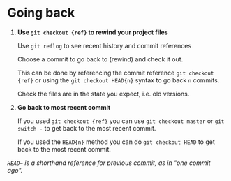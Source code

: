 # Going back
1) **Use `git checkout {ref}` to rewind your project files**

	Use `git reflog` to see recent history and commit references
	
	Choose a commit to go back to (rewind) and check it out. 

	This can be done by referencing the commit reference `git checkout {ref}` or using the `git checkout HEAD{n}` syntax to go back `n` commits.

	Check the files are in the state you expect, i.e. old versions.
	
1) **Go back to most recent commit**

	If you used `git checkout {ref}` you can use `git checkout master` or `git switch -` to get back to the most recent commit.

	If you used the `HEAD{n}` method you can do `git checkout HEAD` to get back to the most recent commit.

*`HEAD~` is a shorthand reference for previous commit, as in "one commit ago".*
